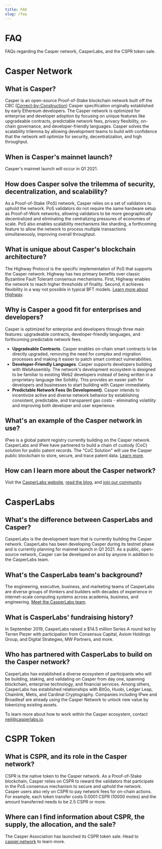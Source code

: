 ```yaml
---
title: FAQ
slug: /faq
---
```


# FAQ

FAQs regarding the Casper network, CasperLabs, and the CSPR token sale.

# Casper Network

## What is Casper?

Casper is an open-source Proof-of-Stake blockchain network built off the CBC ([Correct-by-Construction](https://github.com/cbc-casper/cbc-casper-paper)) Casper specification originally established by early Ethereum developers. The Casper network is optimized for enterprise and developer adoption by focusing on unique features like upgradeable contracts, predictable network fees, privacy flexibility, on-chain governance, and developer-friendly languages. Casper solves the scalability trilemma by allowing development teams to build with confidence that the network will optimize for security, decentralization, and high throughput.

## When is Casper's mainnet launch?

Casper's mainnet launch will occur in Q1 2021.

## How does Casper solve the trilemma of security, decentralization, and scalability?

As a Proof-of-Stake (PoS) network, Casper relies on a set of validators to uphold the network. PoS validators do not require the same hardware setup as Proof-of-Work networks, allowing validators to be more geographically decentralized and eliminating the centralizing pressures of economies of scale. PoS also enables scalability mechanisms like sharding, a forthcoming feature to allow the network to process multiple transactions simultaneously, improving overall throughput.

## What is unique about Casper's blockchain architecture?

The Highway Protocol is the specific implementation of PoS that supports the Casper network. Highway has two primary benefits over classic Byzantine Fault Tolerant consensus mechanisms. First, Highway enables the network to reach higher thresholds of finality. Second, it achieves flexibility in a way not possible in typical BFT models. [Learn more about Highway](https://blog.casperlabs.io/the-casper-network-highway-consensus-protocol/).

## Why is Casper a good fit for enterprises and developers?

Casper is optimized for enterprise and developers through three main features: upgradeable contracts, developer-friendly languages, and forthcoming predictable network fees.

-   **Upgradeable Contracts**. Casper enables on-chain smart contracts to be directly upgraded, removing the need for complex and migration processes and making it easier to patch smart contract vulnerabilities.
-   **Developer-Friendly Languages**. Casper supports developers building with WebAssembly. The network's development ecosystem is designed to be familiar to existing Web2 developers instead of being written in a proprietary language like Solidity. This provides an easier path for developers and businesses to start building with Casper immediately.
-   **Predictable Network Fees (In Development)**. Casper intends to incentivize active and diverse network behavior by establishing consistent, predictable, and transparent gas costs - eliminating volatility and improving both developer and user experience.

## What's an example of the Casper network in use?

IPwe is a global patent registry currently building on the Casper network. CasperLabs and IPwe have partnered to build a chain of custody (CoC) solution for public patent records. The "CoC Solution" will use the Casper public blockchain to store, secure, and trace patent data. [Learn more](https://blog.casperlabs.io/intellectual-property-and-patent-assets-on-casper/).

## How can I learn more about the Casper network?

Visit the [CasperLabs website](https://casperlabs.io/), [read the blog](https://blog.casperlabs.io/), and [join our community](https://casperlabs.io/community/).

# CasperLabs

## What's the difference between CasperLabs and Casper?

CasperLabs is the development team that is currently building the Casper network. CasperLabs has been developing Casper during its testnet phase and is currently planning for mainnet launch in Q1 2021. As a public, open-source network, Casper can be developed on and by anyone in addition to the CasperLabs team.

## What's the CasperLabs team's background?

The engineering, executive, business, and marketing teams of CasperLabs are diverse groups of thinkers and builders with decades of experience in internet-scale computing systems across academia, business, and engineering. [Meet the CasperLabs team](https://casperlabs.io/company/meet-our-team/).

## What is CasperLabs' fundraising history?

In September 2019, CasperLabs raised a \$14.5 million Series A round led by Terren Piezer with participation from Consensus Capital, Axiom Holdings Group, and Digital Strategies, MW Partners, and more.

## Who has partnered with CasperLabs to build on the Casper network?

CasperLabs has established a diverse ecosystem of participants who will be building, staking, and validating on Casper from day one, spanning blockchain, enterprise technology, and financial services. Among others, CasperLabs has established relationships with BitGo, Huobi, Ledger Leap, Chainlink, Metis, and Cardinal Cryptography. Companies including IPwe and Broadleaf are already using the Casper Network to unlock new value by tokenizing existing assets.

To learn more about how to work within the Casper ecosystem, contact <neil@casperlabs.io>.

# CSPR Token

## What is CSPR, and its role in the Casper network?

CSPR is the native token to the Casper network. As a Proof-of-Stake blockchain, Casper relies on CSPR to reward the validators that participate in the PoS consensus mechanism to secure and uphold the network. Casper users also rely on CSPR to pay network fees for on-chain actions. For example, each token transfer costs 0.0001 CSPR (10000 motes) and the amount transferred needs to be 2.5 CSPR or more.

## Where can I find information about CSPR, the supply, the allocation, and the sale?

The Casper Association has launched its CSPR token sale. Head to [casper.network](https://casper.network/) to learn more.
